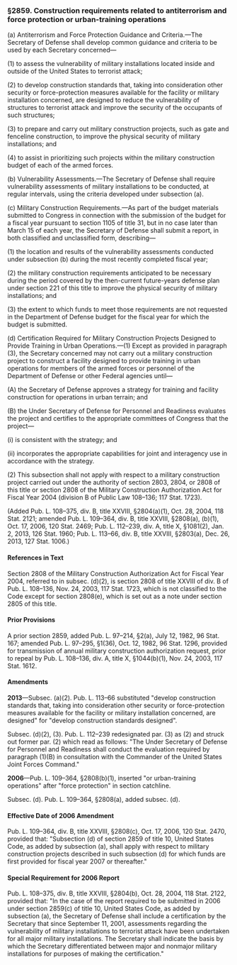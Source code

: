### §2859. Construction requirements related to antiterrorism and force protection or urban-training operations ###

(a) Antiterrorism and Force Protection Guidance and Criteria.—The Secretary of Defense shall develop common guidance and criteria to be used by each Secretary concerned—

(1) to assess the vulnerability of military installations located inside and outside of the United States to terrorist attack;

(2) to develop construction standards that, taking into consideration other security or force-protection measures available for the facility or military installation concerned, are designed to reduce the vulnerability of structures to terrorist attack and improve the security of the occupants of such structures;

(3) to prepare and carry out military construction projects, such as gate and fenceline construction, to improve the physical security of military installations; and

(4) to assist in prioritizing such projects within the military construction budget of each of the armed forces.

(b) Vulnerability Assessments.—The Secretary of Defense shall require vulnerability assessments of military installations to be conducted, at regular intervals, using the criteria developed under subsection (a).

(c) Military Construction Requirements.—As part of the budget materials submitted to Congress in connection with the submission of the budget for a fiscal year pursuant to section 1105 of title 31, but in no case later than March 15 of each year, the Secretary of Defense shall submit a report, in both classified and unclassified form, describing—

(1) the location and results of the vulnerability assessments conducted under subsection (b) during the most recently completed fiscal year;

(2) the military construction requirements anticipated to be necessary during the period covered by the then-current future-years defense plan under section 221 of this title to improve the physical security of military installations; and

(3) the extent to which funds to meet those requirements are not requested in the Department of Defense budget for the fiscal year for which the budget is submitted.

(d) Certification Required for Military Construction Projects Designed to Provide Training in Urban Operations.—(1) Except as provided in paragraph (3), the Secretary concerned may not carry out a military construction project to construct a facility designed to provide training in urban operations for members of the armed forces or personnel of the Department of Defense or other Federal agencies until—

(A) the Secretary of Defense approves a strategy for training and facility construction for operations in urban terrain; and

(B) the Under Secretary of Defense for Personnel and Readiness evaluates the project and certifies to the appropriate committees of Congress that the project—

(i) is consistent with the strategy; and

(ii) incorporates the appropriate capabilities for joint and interagency use in accordance with the strategy.

(2) This subsection shall not apply with respect to a military construction project carried out under the authority of section 2803, 2804, or 2808 of this title or section 2808 of the Military Construction Authorization Act for Fiscal Year 2004 (division B of Public Law 108–136; 117 Stat. 1723).

(Added Pub. L. 108–375, div. B, title XXVIII, §2804(a)(1), Oct. 28, 2004, 118 Stat. 2121; amended Pub. L. 109–364, div. B, title XXVIII, §2808(a), (b)(1), Oct. 17, 2006, 120 Stat. 2469; Pub. L. 112–239, div. A, title X, §1081(2), Jan. 2, 2013, 126 Stat. 1960; Pub. L. 113–66, div. B, title XXVIII, §2803(a), Dec. 26, 2013, 127 Stat. 1006.)

#### References in Text ####

Section 2808 of the Military Construction Authorization Act for Fiscal Year 2004, referred to in subsec. (d)(2), is section 2808 of title XXVIII of div. B of Pub. L. 108–136, Nov. 24, 2003, 117 Stat. 1723, which is not classified to the Code except for section 2808(e), which is set out as a note under section 2805 of this title.

#### Prior Provisions ####

A prior section 2859, added Pub. L. 97–214, §2(a), July 12, 1982, 96 Stat. 167; amended Pub. L. 97–295, §1(36), Oct. 12, 1982, 96 Stat. 1296, provided for transmission of annual military construction authorization request, prior to repeal by Pub. L. 108–136, div. A, title X, §1044(b)(1), Nov. 24, 2003, 117 Stat. 1612.

#### Amendments ####

**2013**—Subsec. (a)(2). Pub. L. 113–66 substituted "develop construction standards that, taking into consideration other security or force-protection measures available for the facility or military installation concerned, are designed" for "develop construction standards designed".

Subsec. (d)(2), (3). Pub. L. 112–239 redesignated par. (3) as (2) and struck out former par. (2) which read as follows: "The Under Secretary of Defense for Personnel and Readiness shall conduct the evaluation required by paragraph (1)(B) in consultation with the Commander of the United States Joint Forces Command."

**2006**—Pub. L. 109–364, §2808(b)(1), inserted "or urban-training operations" after "force protection" in section catchline.

Subsec. (d). Pub. L. 109–364, §2808(a), added subsec. (d).

#### Effective Date of 2006 Amendment ####

Pub. L. 109–364, div. B, title XXVIII, §2808(c), Oct. 17, 2006, 120 Stat. 2470, provided that: "Subsection (d) of section 2859 of title 10, United States Code, as added by subsection (a), shall apply with respect to military construction projects described in such subsection (d) for which funds are first provided for fiscal year 2007 or thereafter."

#### Special Requirement for 2006 Report ####

Pub. L. 108–375, div. B, title XXVIII, §2804(b), Oct. 28, 2004, 118 Stat. 2122, provided that: "In the case of the report required to be submitted in 2006 under section 2859(c) of title 10, United States Code, as added by subsection (a), the Secretary of Defense shall include a certification by the Secretary that since September 11, 2001, assessments regarding the vulnerability of military installations to terrorist attack have been undertaken for all major military installations. The Secretary shall indicate the basis by which the Secretary differentiated between major and nonmajor military installations for purposes of making the certification."